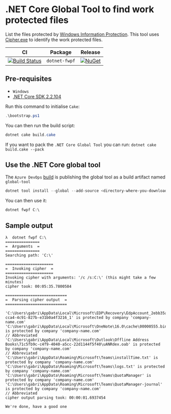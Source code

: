 # .NET Core Global Tool to find work protected files

List the files protected by [Windows Information Protection][wip]. This tool uses [Cipher.exe][cipher] to identify the work protected files.

| CI | Package | Release |
| - | - | - |
| [![Build Status][build-badge]][build] | `dotnet-fwpf` | [![NuGet][nuget-tool-badge]][nuget-tool-command] |

## Pre-requisites

- `Windows`
- [.NET Core SDK 2.2.104][dotnet-core-sdk]

Run this command to initialise `Cake`:

```powershell
.\bootstrap.ps1
```

You can then run the build script:

```powershell
dotnet cake build.cake
```

If you want to pack the `.NET Core Global Tool` you can run: `dotnet cake build.cake --pack`

## Use the .NET Core global tool

The `Azure DevOps` [build][build] is publishing the global tool as a build artifact named `global-tool`

```powershell
dotnet tool install --global --add-source <directory-where-you-downloaded-the-package> dotnet-fwpf
```

You can then use it:

```powershell
dotnet fwpf C:\
```

## Sample output

```plaintext
λ  dotnet fwpf C:\
===============
=  Arguments  =
===============
Searching path: 'C:\'

=====================
=  Invoking cipher  =
=====================
Invoking cipher with arguments: '/c /s:C:\' (this might take a few minutes)
cipher took: 00:05:35.7800584

===========================
=  Parsing cipher output  =
===========================

'C:\Users\gabri\AppData\Local\Microsoft\EDP\Recovery\EdpAccount_2ebb35ad-cca4-4c91-827b-e31b0a4f3216_1' is protected by company 'company-name.com'
'C:\Users\gabri\AppData\Local\Microsoft\OneNote\16.0\cache\00000555.bin' is protected by company 'company-name.com'
// Abbreviated
'C:\Users\gabri\AppData\Local\Microsoft\Outlook\Offline Address Books\71c5fb9c-c4f9-4040-a5cc-22d1144f5f40\uANRdex.oab' is protected by company 'company-name.com'
// Abbreviated
'C:\Users\gabri\AppData\Roaming\Microsoft\Teams\installTime.txt' is protected by company 'company-name.com'
'C:\Users\gabri\AppData\Roaming\Microsoft\Teams\logs.txt' is protected by company 'company-name.com'
'C:\Users\gabri\AppData\Roaming\Microsoft\Teams\QuotaManager' is protected by company 'company-name.com'
'C:\Users\gabri\AppData\Roaming\Microsoft\Teams\QuotaManager-journal' is protected by company 'company-name.com'
// Abbreviated
cipher output parsing took: 00:00:01.6937454

We're done, have a good one
```

[dotnet-core-sdk]: https://dotnet.microsoft.com/download
[wip]: https://docs.microsoft.com/en-us/windows/security/information-protection/windows-information-protection/protect-enterprise-data-using-wip
[cipher]: https://support.microsoft.com/en-au/help/298009/cipher-exe-security-tool-for-the-encrypting-file-system
[build]: https://dev.azure.com/gabrielweyer/find-work-protected-files/_build/latest?definitionId=17&branchName=master
[build-badge]: https://dev.azure.com/gabrielweyer/find-work-protected-files/_apis/build/status/gabrielweyer.find-work-protected-files?branchName=master
[nuget-tool-badge]: https://img.shields.io/nuget/v/dotnet-fwpf.svg?label=NuGet&style=flat-square
[nuget-tool-command]: https://www.nuget.org/packages/dotnet-fwpf
